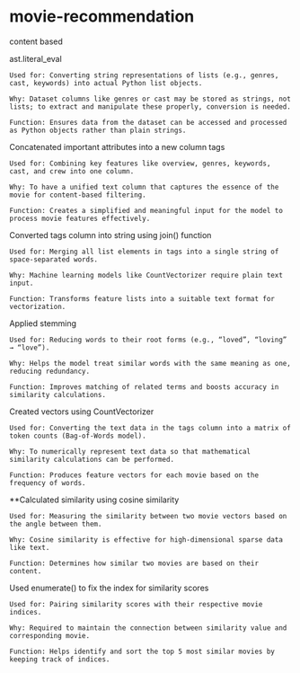 # movie-recommendation
content based

ast.literal_eval

    Used for: Converting string representations of lists (e.g., genres, cast, keywords) into actual Python list objects.

    Why: Dataset columns like genres or cast may be stored as strings, not lists; to extract and manipulate these properly, conversion is needed.

    Function: Ensures data from the dataset can be accessed and processed as Python objects rather than plain strings.

Concatenated important attributes into a new column tags

    Used for: Combining key features like overview, genres, keywords, cast, and crew into one column.

    Why: To have a unified text column that captures the essence of the movie for content-based filtering.

    Function: Creates a simplified and meaningful input for the model to process movie features effectively.

Converted tags column into string using join() function

    Used for: Merging all list elements in tags into a single string of space-separated words.

    Why: Machine learning models like CountVectorizer require plain text input.

    Function: Transforms feature lists into a suitable text format for vectorization.

Applied stemming

    Used for: Reducing words to their root forms (e.g., “loved”, “loving” → “love”).

    Why: Helps the model treat similar words with the same meaning as one, reducing redundancy.

    Function: Improves matching of related terms and boosts accuracy in similarity calculations.

Created vectors using CountVectorizer

    Used for: Converting the text data in the tags column into a matrix of token counts (Bag-of-Words model).

    Why: To numerically represent text data so that mathematical similarity calculations can be performed.

    Function: Produces feature vectors for each movie based on the frequency of words.

**Calculated similarity using cosine similarity

    Used for: Measuring the similarity between two movie vectors based on the angle between them.

    Why: Cosine similarity is effective for high-dimensional sparse data like text.

    Function: Determines how similar two movies are based on their content.

Used enumerate() to fix the index for similarity scores

    Used for: Pairing similarity scores with their respective movie indices.

    Why: Required to maintain the connection between similarity value and corresponding movie.

    Function: Helps identify and sort the top 5 most similar movies by keeping track of indices.
